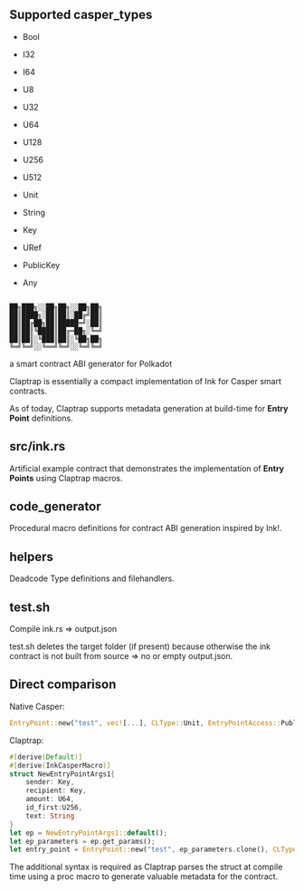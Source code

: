 ## Supported casper_types
- Bool
- I32
- I64
- U8
- U32
- U64
- U128
- U256
- U512
- Unit
- String
- Key
- URef
- PublicKey

- Any

```

██╗███╗░░██╗██╗░░██╗██╗
██║████╗░██║██║░██╔╝██║
██║██╔██╗██║█████═╝░██║
██║██║╚████║██╔═██╗░╚═╝
██║██║░╚███║██║░╚██╗██╗
╚═╝╚═╝░░╚══╝╚═╝░░╚═╝╚═╝
```
a smart contract ABI generator for Polkadot

Claptrap is essentially a compact implementation of Ink for Casper smart contracts.

As of today, Claptrap supports metadata generation at build-time for **Entry Point** definitions.

## src/ink.rs
Artificial example contract that demonstrates the implementation of **Entry Points** using Claptrap macros.

## code_generator
Procedural macro definitions for contract ABI generation inspired by Ink!.

## helpers
Deadcode Type definitions and filehandlers.

## test.sh
Compile ink.rs => output.json

test.sh deletes the target folder (if present) because otherwise the ink contract is not built from source => no or empty output.json.

## Direct comparison
Native Casper:
```rust
EntryPoint::new("test", vec![...], CLType::Unit, EntryPointAccess::Public, EntryPointType::Contract);
```
Claptrap:
```rust
#[derive(Default)]
#[derive(InkCasperMacro)]
struct NewEntryPointArgs1{
    sender: Key,
    recipient: Key,
    amount: U64,
    id_first:U256,
    text: String
}
let ep = NewEntryPointArgs1::default();
let ep_parameters = ep.get_params();
let entry_point = EntryPoint::new("test", ep_parameters.clone(), CLType::Unit, EntryPointAccess::Public, EntryPointType::Contract);
```
The additional syntax is required as Claptrap parses the struct at compile time using a proc macro to generate valuable metadata for the contract.

